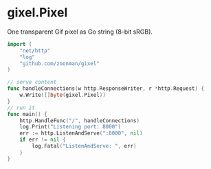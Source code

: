# gixel.Pixel

One transparent Gif pixel as Go string (8-bit sRGB).

```go
import (
	"net/http"
	"log"
	"github.com/zoonman/gixel"
)

// serve content
func handleConnections(w http.ResponseWriter, r *http.Request) {
	w.Write([]byte(gixel.Pixel))
}
// run it
func main() {
	http.HandleFunc("/", handleConnections)
	log.Print("Listening port: 8000")
	err := http.ListenAndServe(":8000", nil)
	if err != nil {
		log.Fatal("ListenAndServe: ", err)
	}
}
```

 